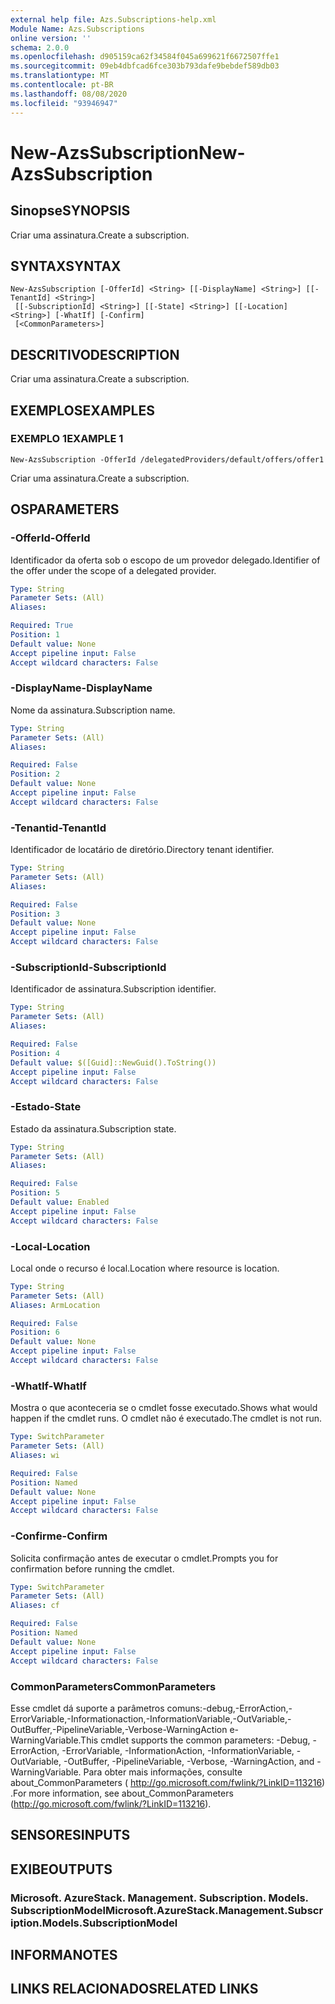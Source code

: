 ```yaml
---
external help file: Azs.Subscriptions-help.xml
Module Name: Azs.Subscriptions
online version: ''
schema: 2.0.0
ms.openlocfilehash: d905159ca62f34584f045a699621f6672507ffe1
ms.sourcegitcommit: 09eb4dbfcad6fce303b793dafe9bebdef589db03
ms.translationtype: MT
ms.contentlocale: pt-BR
ms.lasthandoff: 08/08/2020
ms.locfileid: "93946947"
---
```

# <span data-ttu-id="3baa3-101">New-AzsSubscription</span><span class="sxs-lookup"><span data-stu-id="3baa3-101">New-AzsSubscription</span></span>

## <span data-ttu-id="3baa3-102">Sinopse</span><span class="sxs-lookup"><span data-stu-id="3baa3-102">SYNOPSIS</span></span>
<span data-ttu-id="3baa3-103">Criar uma assinatura.</span><span class="sxs-lookup"><span data-stu-id="3baa3-103">Create a subscription.</span></span>

## <span data-ttu-id="3baa3-104">SYNTAX</span><span class="sxs-lookup"><span data-stu-id="3baa3-104">SYNTAX</span></span>

```
New-AzsSubscription [-OfferId] <String> [[-DisplayName] <String>] [[-TenantId] <String>]
 [[-SubscriptionId] <String>] [[-State] <String>] [[-Location] <String>] [-WhatIf] [-Confirm]
 [<CommonParameters>]
```

## <span data-ttu-id="3baa3-105">DESCRITIVO</span><span class="sxs-lookup"><span data-stu-id="3baa3-105">DESCRIPTION</span></span>
<span data-ttu-id="3baa3-106">Criar uma assinatura.</span><span class="sxs-lookup"><span data-stu-id="3baa3-106">Create a subscription.</span></span>

## <span data-ttu-id="3baa3-107">EXEMPLOS</span><span class="sxs-lookup"><span data-stu-id="3baa3-107">EXAMPLES</span></span>

### <span data-ttu-id="3baa3-108">EXEMPLO 1</span><span class="sxs-lookup"><span data-stu-id="3baa3-108">EXAMPLE 1</span></span>
```
New-AzsSubscription -OfferId /delegatedProviders/default/offers/offer1
```

<span data-ttu-id="3baa3-109">Criar uma assinatura.</span><span class="sxs-lookup"><span data-stu-id="3baa3-109">Create a subscription.</span></span>

## <span data-ttu-id="3baa3-110">OS</span><span class="sxs-lookup"><span data-stu-id="3baa3-110">PARAMETERS</span></span>

### <span data-ttu-id="3baa3-111">-OfferId</span><span class="sxs-lookup"><span data-stu-id="3baa3-111">-OfferId</span></span>
<span data-ttu-id="3baa3-112">Identificador da oferta sob o escopo de um provedor delegado.</span><span class="sxs-lookup"><span data-stu-id="3baa3-112">Identifier of the offer under the scope of a delegated provider.</span></span>

```yaml
Type: String
Parameter Sets: (All)
Aliases:

Required: True
Position: 1
Default value: None
Accept pipeline input: False
Accept wildcard characters: False
```

### <span data-ttu-id="3baa3-113">-DisplayName</span><span class="sxs-lookup"><span data-stu-id="3baa3-113">-DisplayName</span></span>
<span data-ttu-id="3baa3-114">Nome da assinatura.</span><span class="sxs-lookup"><span data-stu-id="3baa3-114">Subscription name.</span></span>

```yaml
Type: String
Parameter Sets: (All)
Aliases:

Required: False
Position: 2
Default value: None
Accept pipeline input: False
Accept wildcard characters: False
```

### <span data-ttu-id="3baa3-115">-Tenantid</span><span class="sxs-lookup"><span data-stu-id="3baa3-115">-TenantId</span></span>
<span data-ttu-id="3baa3-116">Identificador de locatário de diretório.</span><span class="sxs-lookup"><span data-stu-id="3baa3-116">Directory tenant identifier.</span></span>

```yaml
Type: String
Parameter Sets: (All)
Aliases:

Required: False
Position: 3
Default value: None
Accept pipeline input: False
Accept wildcard characters: False
```

### <span data-ttu-id="3baa3-117">-SubscriptionId</span><span class="sxs-lookup"><span data-stu-id="3baa3-117">-SubscriptionId</span></span>
<span data-ttu-id="3baa3-118">Identificador de assinatura.</span><span class="sxs-lookup"><span data-stu-id="3baa3-118">Subscription identifier.</span></span>

```yaml
Type: String
Parameter Sets: (All)
Aliases:

Required: False
Position: 4
Default value: $([Guid]::NewGuid().ToString())
Accept pipeline input: False
Accept wildcard characters: False
```

### <span data-ttu-id="3baa3-119">-Estado</span><span class="sxs-lookup"><span data-stu-id="3baa3-119">-State</span></span>
<span data-ttu-id="3baa3-120">Estado da assinatura.</span><span class="sxs-lookup"><span data-stu-id="3baa3-120">Subscription state.</span></span>

```yaml
Type: String
Parameter Sets: (All)
Aliases:

Required: False
Position: 5
Default value: Enabled
Accept pipeline input: False
Accept wildcard characters: False
```

### <span data-ttu-id="3baa3-121">-Local</span><span class="sxs-lookup"><span data-stu-id="3baa3-121">-Location</span></span>
<span data-ttu-id="3baa3-122">Local onde o recurso é local.</span><span class="sxs-lookup"><span data-stu-id="3baa3-122">Location where resource is location.</span></span>

```yaml
Type: String
Parameter Sets: (All)
Aliases: ArmLocation

Required: False
Position: 6
Default value: None
Accept pipeline input: False
Accept wildcard characters: False
```

### <span data-ttu-id="3baa3-123">-WhatIf</span><span class="sxs-lookup"><span data-stu-id="3baa3-123">-WhatIf</span></span>
<span data-ttu-id="3baa3-124">Mostra o que aconteceria se o cmdlet fosse executado.</span><span class="sxs-lookup"><span data-stu-id="3baa3-124">Shows what would happen if the cmdlet runs.</span></span>
<span data-ttu-id="3baa3-125">O cmdlet não é executado.</span><span class="sxs-lookup"><span data-stu-id="3baa3-125">The cmdlet is not run.</span></span>

```yaml
Type: SwitchParameter
Parameter Sets: (All)
Aliases: wi

Required: False
Position: Named
Default value: None
Accept pipeline input: False
Accept wildcard characters: False
```

### <span data-ttu-id="3baa3-126">-Confirme</span><span class="sxs-lookup"><span data-stu-id="3baa3-126">-Confirm</span></span>
<span data-ttu-id="3baa3-127">Solicita confirmação antes de executar o cmdlet.</span><span class="sxs-lookup"><span data-stu-id="3baa3-127">Prompts you for confirmation before running the cmdlet.</span></span>

```yaml
Type: SwitchParameter
Parameter Sets: (All)
Aliases: cf

Required: False
Position: Named
Default value: None
Accept pipeline input: False
Accept wildcard characters: False
```

### <span data-ttu-id="3baa3-128">CommonParameters</span><span class="sxs-lookup"><span data-stu-id="3baa3-128">CommonParameters</span></span>
<span data-ttu-id="3baa3-129">Esse cmdlet dá suporte a parâmetros comuns:-debug,-ErrorAction,-ErrorVariable,-Informationaction,-InformationVariable,-OutVariable,-OutBuffer,-PipelineVariable,-Verbose-WarningAction e-WarningVariable.</span><span class="sxs-lookup"><span data-stu-id="3baa3-129">This cmdlet supports the common parameters: -Debug, -ErrorAction, -ErrorVariable, -InformationAction, -InformationVariable, -OutVariable, -OutBuffer, -PipelineVariable, -Verbose, -WarningAction, and -WarningVariable.</span></span> <span data-ttu-id="3baa3-130">Para obter mais informações, consulte about_CommonParameters ( http://go.microsoft.com/fwlink/?LinkID=113216) .</span><span class="sxs-lookup"><span data-stu-id="3baa3-130">For more information, see about_CommonParameters (http://go.microsoft.com/fwlink/?LinkID=113216).</span></span>

## <span data-ttu-id="3baa3-131">SENSORES</span><span class="sxs-lookup"><span data-stu-id="3baa3-131">INPUTS</span></span>

## <span data-ttu-id="3baa3-132">EXIBE</span><span class="sxs-lookup"><span data-stu-id="3baa3-132">OUTPUTS</span></span>

### <span data-ttu-id="3baa3-133">Microsoft. AzureStack. Management. Subscription. Models. SubscriptionModel</span><span class="sxs-lookup"><span data-stu-id="3baa3-133">Microsoft.AzureStack.Management.Subscription.Models.SubscriptionModel</span></span>

## <span data-ttu-id="3baa3-134">INFORMA</span><span class="sxs-lookup"><span data-stu-id="3baa3-134">NOTES</span></span>

## <span data-ttu-id="3baa3-135">LINKS RELACIONADOS</span><span class="sxs-lookup"><span data-stu-id="3baa3-135">RELATED LINKS</span></span>
